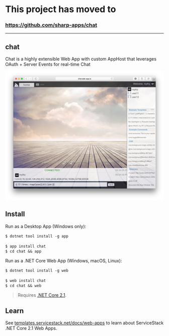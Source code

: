 # This project has moved to

### https://github.com/sharp-apps/chat

---

## chat

Chat is a highly extensible Web App with custom AppHost that leverages OAuth + Server Events for real-time Chat

[![](https://raw.githubusercontent.com/NetCoreApps/TemplatePages/master/src/wwwroot/assets/img/screenshots/chat.png)](http://chat.web-app.io)

## Install

Run as a Desktop App (Windows only):

    $ dotnet tool install -g app

    $ app install chat
    $ cd chat && app

Run as a .NET Core Web App (Windows, macOS, Linux):

    $ dotnet tool install -g web

    $ web install chat
    $ cd chat && web

> Requires [.NET Core 2.1](https://www.microsoft.com/net/download/dotnet-core/2.1).

## Learn

See [templates.servicestack.net/docs/web-apps](http://templates.servicestack.net/docs/web-apps) to learn about ServiceStack .NET Core 2.1 Web Apps.
